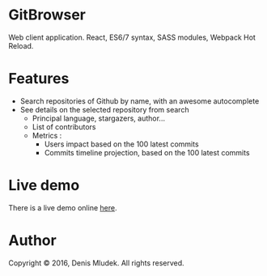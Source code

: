 # GitBrowser

Web client application.
React, ES6/7 syntax, SASS modules, Webpack Hot Reload.

# Features
* Search repositories of Github by name, with an awesome autocomplete
* See details on the selected repository from search
  * Principal language, stargazers, author...
  * List of contributors
  * Metrics :
      * Users impact based on the 100 latest commits
      * Commits timeline projection, based on the 100 latest commits

# Live demo
There is a live demo online [here](http://www.deniis.fr:5050).

# Author
Copyright © 2016, Denis Mludek. All rights reserved.
